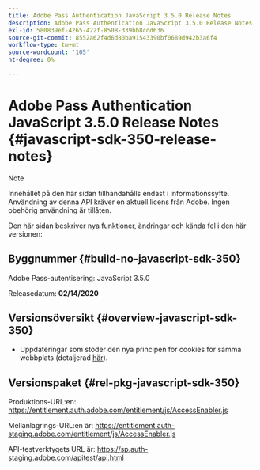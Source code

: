 ```yaml
---
title: Adobe Pass Authentication JavaScript 3.5.0 Release Notes
description: Adobe Pass Authentication JavaScript 3.5.0 Release Notes
exl-id: 580839ef-4265-422f-8508-339bb8cdd636
source-git-commit: 8552a62f4d6d80ba91543390bf0689d942b3a6f4
workflow-type: tm+mt
source-wordcount: '105'
ht-degree: 0%

---
```


# Adobe Pass Authentication JavaScript 3.5.0 Release Notes {#javascript-sdk-350-release-notes}

>[!NOTE]
>
>Innehållet på den här sidan tillhandahålls endast i informationssyfte. Användning av denna API kräver en aktuell licens från Adobe. Ingen obehörig användning är tillåten.

Den här sidan beskriver nya funktioner, ändringar och kända fel i den här versionen:

## Byggnummer {#build-no-javascript-sdk-350}

Adobe Pass-autentisering: JavaScript 3.5.0

Releasedatum: **02/14/2020**


## Versionsöversikt {#overview-javascript-sdk-350}

* Uppdateringar som stöder den nya principen för cookies för samma webbplats (detaljerad [här](https://datatracker.ietf.org/doc/html/draft-ietf-httpbis-cookie-same-site-00)).


## Versionspaket {#rel-pkg-javascript-sdk-350}

Produktions-URL:en: https://entitlement.auth.adobe.com/entitlement/js/AccessEnabler.js

Mellanlagrings-URL:en är: https://entitlement.auth-staging.adobe.com/entitlement/js/AccessEnabler.js

API-testverktygets URL är: https://sp.auth-staging.adobe.com/apitest/api.html

